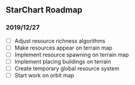## StarChart Roadmap 
### 2019/12/27

- [ ] Adjust resource richness algorithms
- [ ] Make resources appear on terrain map
- [ ] Implement resource spawning on terrain map
- [ ] Implement placing buildings on terrain
- [ ] Create temporary global resource system
- [ ] Start work on orbit map